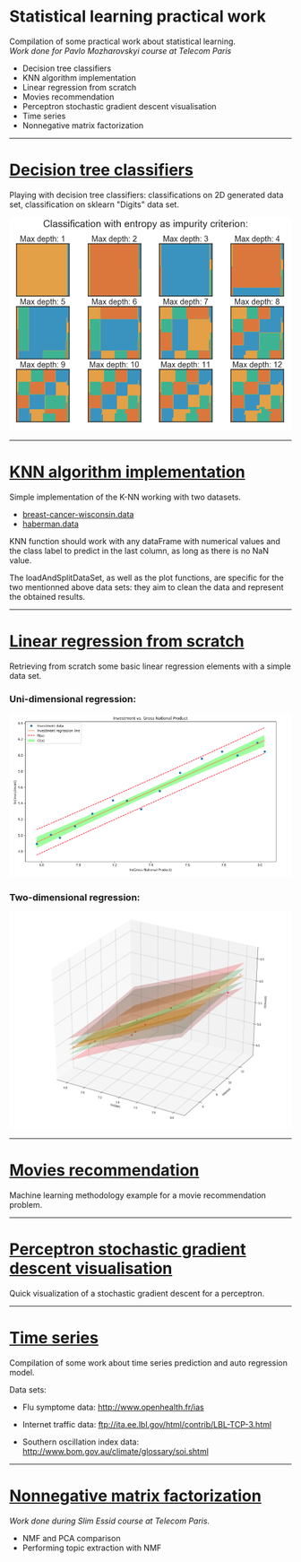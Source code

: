 # Statistical learning practical work
Compilation of some practical work about statistical learning.  
*Work done for Pavlo Mozharovskyi course at Telecom Paris*

* Decision tree classifiers
* KNN algorithm implementation
* Linear regression from scratch
* Movies recommendation
* Perceptron stochastic gradient descent visualisation
* Time series
* Nonnegative matrix factorization

---

# [Decision tree classifiers](./decision-tree-classifiers)
Playing with decision tree classifiers: classifications on 2D generated data set, classification on sklearn "Digits" data set.

![](./decision-tree-classifiers/pictures/max_depth_classifications.PNG)

---

# [KNN algorithm implementation](./knn-algorithm-implementation)
Simple implementation of the K-NN working with two datasets.

* [breast-cancer-wisconsin.data](https://archive.ics.uci.edu/ml/machine-learning-databases/breast-cancer-wisconsin/breast-cancer-wisconsin.data)
* [haberman.data](https://archive.ics.uci.edu/ml/machine-learning-databases/haberman/haberman.data)

KNN function should work with any dataFrame with numerical values and the class label to predict in the last column, as long as there is no NaN value.

The loadAndSplitDataSet, as well as the plot functions, are specific for the two mentionned above data sets: they aim to clean the data and represent the obtained results.

---

# [Linear regression from scratch](./linear-regression)
Retrieving from scratch some basic linear regression elements with a simple data set.

### Uni-dimensional regression:  
![](.//linear-regression/Screenshots/unidimensional.PNG)
### Two-dimensional regression:  
![](.//linear-regression/Screenshots/twodimensional.PNG)

---

# [Movies recommendation](./movies-recommendation)
Machine learning methodology example for a movie recommendation problem.

---

# [Perceptron stochastic gradient descent visualisation](./perceptron-stochastic-gradient-descent-visu)
Quick visualization of a stochastic gradient descent for a perceptron.

---

# [Time series](./time-series)

Compilation of some work about time series prediction and auto regression model.

Data sets:

* Flu symptome data: http://www.openhealth.fr/ias
 
 * Internet traffic data: ftp://ita.ee.lbl.gov/html/contrib/LBL-TCP-3.html
 
 * Southern oscillation index data: http://www.bom.gov.au/climate/glossary/soi.shtml
 
 ---
 # [Nonnegative matrix factorization](./nonnegative-matrix-factorization)

*Work done during Slim Essid course at Telecom Paris.*

* NMF and PCA comparison
* Performing topic extraction with NMF
